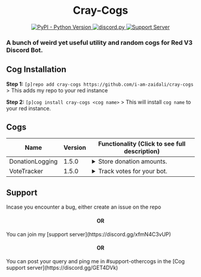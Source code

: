 <h1 align="center"> Cray-Cogs </h1>
<p align="center">
  <a href="https://www.python.org/downloads/">
    <img alt="PyPI - Python Version" src="https://img.shields.io/pypi/pyversions/Red-Discordbot">
  </a>
  <a href="https://github.com/Rapptz/discord.py/">
     <img src="https://img.shields.io/badge/discord-py-blue.svg" alt="discord.py">
  </a>
  <a href="https://discord.gg/xfmN4C3vUP">
    <img src="https://discordapp.com/api/guilds/750553548525273208/widget.png?style=shield" alt="Support Server">
  </a>
</p>
<h3> A bunch of weird yet useful utility and random cogs for Red V3 Discord Bot.</h3>

## Cog Installation
**Step 1:** `[p]repo add cray-cogs https://github.com/i-am-zaidali/cray-cogs` > This adds my repo to your red instance

**Step 2:** `[p]cog install cray-cogs <cog name>` > This will install `cog name` to your red instance.

## Cogs
| Name              | Version   | Functionality (Click to see full description)                                                                                                                     |
|-------------------|------------------|------------------------------------------------------------------------------------------------------------------------------------------------------------|
| DonationLogging               | 1.5.0            | <details><summary>Store donation amounts.</summary>This cog allows you to store a member's donations in a guild.</details>                                                                   |
| VoteTracker                   | 1.5.0            | <details><summary>Track votes for your bot.</summary>Track votes for your bot on top.gg with vote logs and role rewards.</details>                                                         |
## Support

Incase you encounter a bug, either create an issue on the repo
<h4 align="center"> OR </h4>
You can join my [support server](https://discord.gg/xfmN4C3vUP)
<h4 align="center"> OR </h4>
You can post your query and ping me in #support-othercogs in the [Cog support server](https://discord.gg/GET4DVk)
